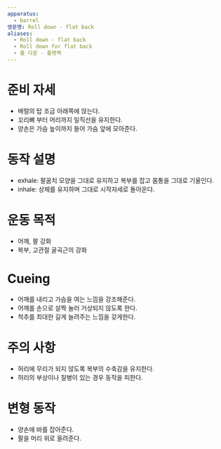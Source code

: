 ```yaml
---
apparatus:
  - barrel
영문명: Roll down - flat back
aliases:
  - Roll down - flat back
  - Roll down for flat back
  - 롤 다운 - 플랫백
---
```


# 준비 자세

- 배럴의 탑 조금 아래쪽에 앉는다.
- 꼬리뼈 부터 머리까지 일직선을 유지한다.
- 양손은 가슴 높이까지 들어 가슴 앞에 모아준다.

# 동작 설명

- exhale: 팔꿈치 모양을 그대로 유지하고 복부를 잡고 몸통을 그대로 기울인다.
- inhale: 상체를 유지하며 그대로 시작자세로 돌아온다.

# 운동 목적

- 어깨, 팔 강화
- 복부, 고관절 굴곡근의 강화

# Cueing

- 어깨를 내리고 가슴을 여는 느낌을 강조해준다.
- 어깨를 손으로 살짝 눌러 거상되지 않도록 한다.
- 척추를 최대한 길게 늘려주는 느낌을 갖게한다.

# 주의 사항

- 허리에 무리가 되지 않도록 복부의 수축감을 유지한다.
- 허리의 부상이나 질병이 있는 경우 동작을 피한다.

# 변형 동작

- 양손에 바를 잡아준다.
- 팔을 머리 위로 올려준다.
